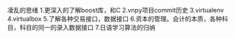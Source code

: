 凌乱的思绪
1.更深入的了解boost库，和C
2.vnpy项目commit历史
3.virtualenv
4.virtualbox
5.了解各种交易接口，数据接口
6.资本的管理。会计的本质，各种科目，科目的同一的录入数据接口
7.日语学习算法的归纳